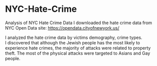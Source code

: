 # NYC-Hate-Crime
Analysis of NYC Hate Crime Data
I downloaded the hate crime data from NYC Open Data site: https://opendata.cityofnewyork.us/

I analyzed the hate crime data by victims demography, crime types.  
I discovered that although the Jewish people has the most likely to experience hate crimes, the majority of attacks were related to property theft. 
The most of the physical attacks were targeted to Asians and Gay people. 
